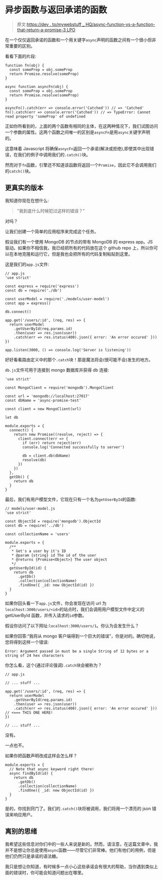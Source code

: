 # 异步函数与返回承诺的函数

> 原文:[https://dev . to/mywebstuff _ HQ/async-function-vs-a-function-that-return-a-promise-3 LPO](https://dev.to/mywebstuff_hq/async-function-vs-a-function-that-returns-a-promise-3lpo)

在一个仅仅返回承诺的函数和一个用关键字`async`声明的函数之间有一个很小但非常重要的区别。

看看下面的片段:

```
function fn(obj) {
  const someProp = obj.someProp
  return Promise.resolve(someProp)
}

async function asyncFn(obj) {
  const someProp = obj.someProp
  return Promise.resolve(someProp)
}

asyncFn().catch(err => console.error('Catched')) // => 'Catched'
fn().catch(err => console.error('Catched')) // => TypeError: Cannot read property 'someProp' of undefined 
```

正如你所看到的，上面的两个函数有相同的主体，在这两种情况下，我们试图访问一个参数的属性。这两个函数之间唯一的区别是`asyncFn`是用`async`关键字声明的。

这意味着 Javascript 将确保`asnycFn`返回一个承诺(解决或拒绝),即使其中出现错误，在我们的例子中调用我们的`.catch()`块。

然而对于`fn`函数，引擎还不知道该函数将返回一个`Promise`，因此它不会调用我们的`catch()`块。

## 更真实的版本

我知道你现在在想什么:

> "我到底什么时候犯过这样的错误？"

对吗？

让我们创建一个简单的应用程序来完成这个任务。

假设我们有一个使用 MongoDB 的节点的带有 MongoDB 的 express app。JS 驱动。如果你不相信我，我已经把所有的代码放在这个 github repo 上，所以你可以在本地克隆和运行它，但是我也会把所有的代码复制粘贴到这里。

这是我们的`app.js`文件:

```
// app.js
'use strict'

const express = require('express')
const db = require('./db')

const userModel = require('./models/user-model')
const app = express()

db.connect()

app.get('/users/:id', (req, res) => {
  return userModel
    .getUserById(req.params.id)
    .then(user => res.json(user))
    .catch(err => res.status(400).json({ error: 'An error occured' }))
})

app.listen(3000, () => console.log('Server is listening')) 
```

好好看看路由定义中的那个`.catch`块！那是魔法将会(很可能不会)发生的地方。

`db.js`文件可用于连接到 mongo 数据库并获得 db 连接:

```
'use strict'

const MongoClient = require('mongodb').MongoClient

const url = 'mongodb://localhost:27017'
const dbName = 'async-promise-test'

const client = new MongoClient(url)

let db

module.exports = {
  connect() {
    return new Promise((resolve, reject) => {
      client.connect(err => {
        if (err) return reject(err)
        console.log('Connected successfully to server')

        db = client.db(dbName)
        resolve(db)
      })
    })
  },
  getDb() {
    return db
  }
} 
```

最后，我们有用户模型文件，它现在只有一个名为`getUserById`的函数:

```
// models/user-model.js
'use strict'

const ObjectId = require('mongodb').ObjectId
const db = require('../db')

const collectionName = 'users'

module.exports = {
  /**
   * Get's a user by it's ID
   * @param {string} id The id of the user
   * @returns {Promise<Object>} The user object
   */
  getUserById(id) {
    return db
      .getDb()
      .collection(collectionName)
      .findOne({ _id: new ObjectId(id) })
  }
} 
```

如果你回头看一下`app.js`文件，你会发现在访问 url 为`localhost:3000/users/<id>`的站点时，我们会调用用户模型文件中定义的 getUserById 函数，并传入请求的`id`参数。

假设你访问了以下网址:`localhost:3000/users/1`。你认为会发生什么？

如果你回答:“我将从 mongo 客户端得到一个巨大的错误”，你是对的。确切地说，您将得到这样一个错误:

```
Error: Argument passed in must be a single String of 12 bytes or a string of 24 hex characters 
```

你怎么看，这个(通过评论强调)`.catch`块会被称为？

```
// app.js

// ... stuff ...

app.get('/users/:id', (req, res) => {
  return userModel
    .getUserById(req.params.id)
    .then(user => res.json(user))
    .catch(err => res.status(400).json({ error: 'An error occured' })) // <=== THIS ONE HERE!
})

// ... stuff ... 
```

没有。

一点也不。

如果你把函数声明改成这样会怎么样？

```
module.exports = {
  // Note that async keyword right there!
  async findById(id) {
    return db
      .getDb()
      .collection(collectionName)
      .findOne({ _id: new ObjectId(id) })
  }
} 
```

是的，你找到窍门了。我们的`.catch()`块将被调用，我们将用一个漂亮的 json 错误来响应用户。

## 离别的思绪

我希望这些信息对你们中的一些人来说是新的。然而，请注意，在这篇文章中，我并不是想让你总是使用`async`函数——尽管它们非常棒。他们有他们的用例，但是他们仍然只是承诺的语法糖。

我只是想让你知道，有时候多一点小心这些承诺会有很大的帮助，当你遇到类似上面的错误时，你可能会知道问题出在哪里。